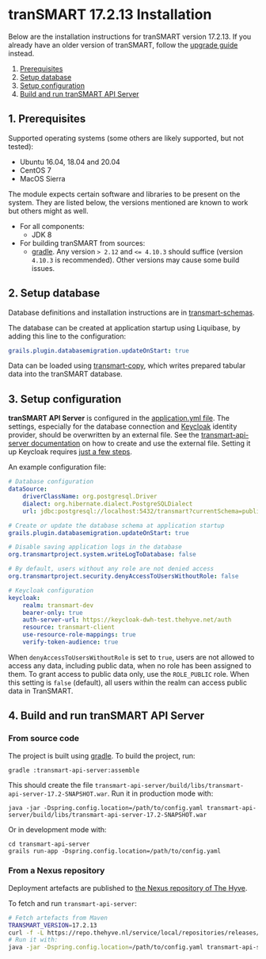 # tranSMART 17.2.13 Installation

Below are the installation instructions for tranSMART version 17.2.13. If you already have an older version of tranSMART, follow the [upgrade guide](upgrade.md) instead.

  1. [Prerequisites](#1-prerequisites)
  2. [Setup database](#2-setup-database)
  3. [Setup configuration](#3-setup-configuration)
  4. [Build and run tranSMART API Server](#4-build-and-run-transmart-api-server)


## 1. Prerequisites

Supported operating systems (some others are likely supported, but not tested):
* Ubuntu 16.04, 18.04 and 20.04
* CentOS 7
* MacOS Sierra

The module expects certain software and libraries to be present on the system.
They are listed below, the versions mentioned are known to work but others might
as well.

* For all components:
    * JDK 8
* For building tranSMART from sources:
    * [gradle](https://gradle.org). Any version `> 2.12` and `<= 4.10.3` should suffice (version `4.10.3` is recommended). Other versions may cause some build issues.


## 2. Setup database

Database definitions and installation instructions are in [transmart-schemas](../transmart-schemas). 

The database can be created at application startup using Liquibase, by adding this line to the configuration:
```yaml
grails.plugin.databasemigration.updateOnStart: true
```
 
Data can be loaded using [transmart-copy](../transmart-copy), which writes prepared tabular data into the tranSMART database.


## 3. Setup configuration

**tranSMART API Server** is configured in the [application.yml file](../transmart-api-server/grails-app/conf/application.yml). The settings, especially for the database connection and [Keycloak](https://www.keycloak.org/) identity provider, should be overwritten by an external file. See the [transmart-api-server documentation](../transmart-api-server#configure-transmart-to-accept-tokens-from-keycloak) on how to create and use the external file.
Setting it up Keycloak requires [just a few steps](../transmart-api-server#how-to-set-up-authentication-for-the-api-server).

An example configuration file:
```yaml
# Database configuration
dataSource:
    driverClassName: org.postgresql.Driver
    dialect: org.hibernate.dialect.PostgreSQLDialect
    url: jdbc:postgresql://localhost:5432/transmart?currentSchema=public

# Create or update the database schema at application startup 
grails.plugin.databasemigration.updateOnStart: true

# Disable saving application logs in the database 
org.transmartproject.system.writeLogToDatabase: false

# By default, users without any role are not denied access
org.transmartproject.security.denyAccessToUsersWithoutRole: false

# Keycloak configuration
keycloak:
    realm: transmart-dev
    bearer-only: true
    auth-server-url: https://keycloak-dwh-test.thehyve.net/auth
    resource: transmart-client
    use-resource-role-mappings: true
    verify-token-audience: true
```

When `denyAccessToUsersWithoutRole` is set to `true`, users are not allowed to access any data, including
public data, when no role has been assigned to them. To grant access to public data only,
use the `ROLE_PUBLIC` role. When this setting is `false` (default), all users within the realm
can access public data in TranSMART. 


## 4. Build and run tranSMART API Server

### From source code

The project is built using [gradle](https://gradle.org).
To build the project, run:
```
gradle :transmart-api-server:assemble
```
This should create the file `transmart-api-server/build/libs/transmart-api-server-17.2-SNAPSHOT.war`.
Run it in production mode with:
```
java -jar -Dspring.config.location=/path/to/config.yaml transmart-api-server/build/libs/transmart-api-server-17.2-SNAPSHOT.war
```
Or in development mode with:
```
cd transmart-api-server
grails run-app -Dspring.config.location=/path/to/config.yaml
```

### From a Nexus repository

Deployment artefacts are published to [the Nexus repository of The Hyve](https://repo.thehyve.nl/).

To fetch and run `transmart-api-server`:
```bash
# Fetch artefacts from Maven
TRANSMART_VERSION=17.2.13
curl -f -L https://repo.thehyve.nl/service/local/repositories/releases/content/org/transmartproject/transmart-api-server/${TRANSMART_VERSION}/transmart-api-server-${TRANSMART_VERSION}.war -o transmart-api-server-${TRANSMART_VERSION}.war && \
# Run it with:
java -jar -Dspring.config.location=/path/to/config.yaml transmart-api-server-${TRANSMART_VERSION}.war
```
